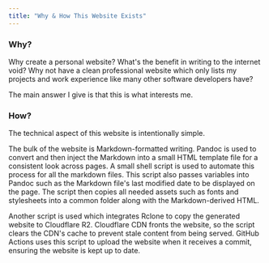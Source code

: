 ```yaml
---
title: "Why & How This Website Exists"
---
```


### Why?

Why create a personal website? What's the benefit in writing to the internet
void? Why not have a clean professional website which only lists my projects and
work experience like many other software developers have?

The main answer I give is that this is what interests me.

### How?

The technical aspect of this website is intentionally simple.

The bulk of the website is Markdown-formatted writing. Pandoc is used to convert
and then inject the Markdown into a small HTML template file for a consistent
look across pages. A small shell script is used to automate this process for all
the markdown files. This script also passes variables into Pandoc such as the
Markdown file's last modified date to be displayed on the page. The script then
copies all needed assets such as fonts and stylesheets into a common folder
along with the Markdown-derived HTML.

Another script is used which integrates Rclone to copy the generated website to
Cloudflare R2. Cloudflare CDN fronts the website, so the script clears the CDN's
cache to prevent stale content from being served. GitHub Actions uses this
script to upload the website when it receives a commit, ensuring the website is
kept up to date.
